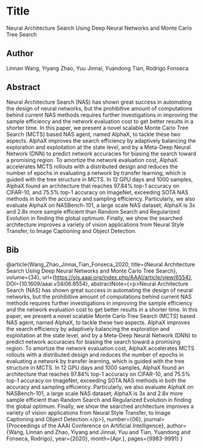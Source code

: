 # Title
Neural Architecture Search Using Deep Neural Networks and Monte Carlo Tree Search

## Author
Linnan Wang, Yiyang Zhao, Yuu Jinnai, Yuandong Tian, Rodrigo Fonseca

## Abstract
Neural Architecture Search (NAS) has shown great success in automating the design of neural networks, but the prohibitive amount of computations behind current NAS methods requires further investigations in improving the sample efficiency and the network evaluation cost to get better results in a shorter time. In this paper, we present a novel scalable Monte Carlo Tree Search (MCTS) based NAS agent, named AlphaX, to tackle these two aspects. AlphaX improves the search efficiency by adaptively balancing the exploration and exploitation at the state level, and by a Meta-Deep Neural Network (DNN) to predict network accuracies for biasing the search toward a promising region. To amortize the network evaluation cost, AlphaX accelerates MCTS rollouts with a distributed design and reduces the number of epochs in evaluating a network by transfer learning, which is guided with the tree structure in MCTS. In 12 GPU days and 1000 samples, AlphaX found an architecture that reaches 97.84% top-1 accuracy on CIFAR-10, and 75.5% top-1 accuracy on ImageNet, exceeding SOTA NAS methods in both the accuracy and sampling efficiency. Particularly, we also evaluate AlphaX on NASBench-101, a large scale NAS dataset; AlphaX is 3x and 2.8x more sample efficient than Random Search and Regularized Evolution in finding the global optimum. Finally, we show the searched architecture improves a variety of vision applications from Neural Style Transfer, to Image Captioning and Object Detection.

## Bib
@article{Wang_Zhao_Jinnai_Tian_Fonseca_2020, title={Neural Architecture Search Using Deep Neural Networks and Monte Carlo Tree Search}, volume={34}, url={https://ojs.aaai.org/index.php/AAAI/article/view/6554}, DOI={10.1609/aaai.v34i06.6554}, abstractNote={&lt;p&gt;Neural Architecture Search (NAS) has shown great success in automating the design of neural networks, but the prohibitive amount of computations behind current NAS methods requires further investigations in improving the sample efficiency and the network evaluation cost to get better results in a shorter time. In this paper, we present a novel scalable Monte Carlo Tree Search (MCTS) based NAS agent, named AlphaX, to tackle these two aspects. AlphaX improves the search efficiency by adaptively balancing the exploration and exploitation at the state level, and by a Meta-Deep Neural Network (DNN) to predict network accuracies for biasing the search toward a promising region. To amortize the network evaluation cost, AlphaX accelerates MCTS rollouts with a distributed design and reduces the number of epochs in evaluating a network by transfer learning, which is guided with the tree structure in MCTS. In 12 GPU days and 1000 samples, AlphaX found an architecture that reaches 97.84% top-1 accuracy on CIFAR-10, and 75.5% top-1 accuracy on ImageNet, exceeding SOTA NAS methods in both the accuracy and sampling efficiency. Particularly, we also evaluate AlphaX on NASBench-101, a large scale NAS dataset; AlphaX is 3x and 2.8x more sample efficient than Random Search and Regularized Evolution in finding the global optimum. Finally, we show the searched architecture improves a variety of vision applications from Neural Style Transfer, to Image Captioning and Object Detection.&lt;/p&gt;}, number={06}, journal={Proceedings of the AAAI Conference on Artificial Intelligence}, author={Wang, Linnan and Zhao, Yiyang and Jinnai, Yuu and Tian, Yuandong and Fonseca, Rodrigo}, year={2020}, month={Apr.}, pages={9983-9991} }